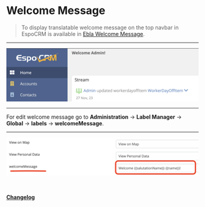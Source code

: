 # Welcome Message <a href="https://www.eblasoft.com.tr/espocrm-extension-page/welcome-user-on-navbar" target="_blank" id="ext-version"></a>

>  To display translatable welcome message on the top navbar in EspoCRM is available in [Ebla Welcome Message](https://www.eblasoft.com.tr/espocrm-extension-page/welcome-user-on-navbar).

---

![Welcome Message](../../_static/images/extensions/welcome/welcome.png)


---
For edit welcome message go to **Administration** -> **Label Manager** -> **Global** -> **labels** -> **welcomeMessage**.

---
![Welcome Message](../../_static/images/extensions/welcome/welcome-op.png)


<br>

**<font color=gray> [Changelog](changelog.md) </font>**


<script>
    async function fetchData() {
    const url = 'https://crm.eblasoft.com.tr/api/v1/Docs?id=63495a03a32782774';
    const response = await fetch(url);
    const data = await response.json();
    
    const {version} = data;
    const badgeUrl = `https://img.shields.io/badge/version-${version}-green`;
    
    const badgeImg = document.createElement("img");
    badgeImg.src = badgeUrl;
    badgeImg.style = "height: 22px; margin-left: 10px;";


    document.getElementById("ext-version").appendChild(badgeImg);
}
    fetchData();

</script>